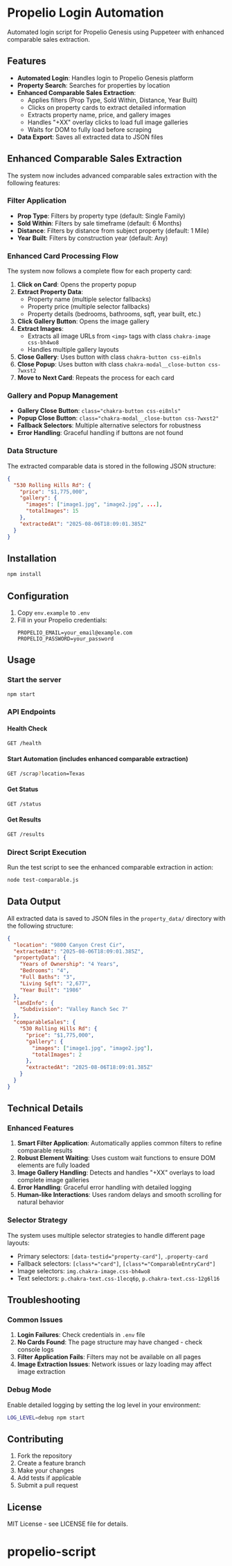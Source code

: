 # Propelio Login Automation

Automated login script for Propelio Genesis using Puppeteer with enhanced comparable sales extraction.

## Features

- **Automated Login**: Handles login to Propelio Genesis platform
- **Property Search**: Searches for properties by location
- **Enhanced Comparable Sales Extraction**:
  - Applies filters (Prop Type, Sold Within, Distance, Year Built)
  - Clicks on property cards to extract detailed information
  - Extracts property name, price, and gallery images
  - Handles "+XX" overlay clicks to load full image galleries
  - Waits for DOM to fully load before scraping
- **Data Export**: Saves all extracted data to JSON files

## Enhanced Comparable Sales Extraction

The system now includes advanced comparable sales extraction with the following features:

### Filter Application

- **Prop Type**: Filters by property type (default: Single Family)
- **Sold Within**: Filters by sale timeframe (default: 6 Months)
- **Distance**: Filters by distance from subject property (default: 1 Mile)
- **Year Built**: Filters by construction year (default: Any)

### Enhanced Card Processing Flow

The system now follows a complete flow for each property card:

1. **Click on Card**: Opens the property popup
2. **Extract Property Data**:
   - Property name (multiple selector fallbacks)
   - Property price (multiple selector fallbacks)
   - Property details (bedrooms, bathrooms, sqft, year built, etc.)
3. **Click Gallery Button**: Opens the image gallery
4. **Extract Images**:
   - Extracts all image URLs from `<img>` tags with class `chakra-image css-bh4wo8`
   - Handles multiple gallery layouts
5. **Close Gallery**: Uses button with class `chakra-button css-ei8nls`
6. **Close Popup**: Uses button with class `chakra-modal__close-button css-7wxst2`
7. **Move to Next Card**: Repeats the process for each card

### Gallery and Popup Management

- **Gallery Close Button**: `class="chakra-button css-ei8nls"`
- **Popup Close Button**: `class="chakra-modal__close-button css-7wxst2"`
- **Fallback Selectors**: Multiple alternative selectors for robustness
- **Error Handling**: Graceful handling if buttons are not found

### Data Structure

The extracted comparable data is stored in the following JSON structure:

```json
{
  "530 Rolling Hills Rd": {
    "price": "$1,775,000",
    "gallery": {
      "images": ["image1.jpg", "image2.jpg", ...],
      "totalImages": 15
    },
    "extractedAt": "2025-08-06T18:09:01.385Z"
  }
}
```

## Installation

```bash
npm install
```

## Configuration

1. Copy `env.example` to `.env`
2. Fill in your Propelio credentials:
   ```
   PROPELIO_EMAIL=your_email@example.com
   PROPELIO_PASSWORD=your_password
   ```

## Usage

### Start the server

```bash
npm start
```

### API Endpoints

#### Health Check

```bash
GET /health
```

#### Start Automation (includes enhanced comparable extraction)

```bash
GET /scrap?location=Texas
```

#### Get Status

```bash
GET /status
```

#### Get Results

```bash
GET /results
```

### Direct Script Execution

Run the test script to see the enhanced comparable extraction in action:

```bash
node test-comparable.js
```

## Data Output

All extracted data is saved to JSON files in the `property_data/` directory with the following structure:

```json
{
  "location": "9800 Canyon Crest Cir",
  "extractedAt": "2025-08-06T18:09:01.385Z",
  "propertyData": {
    "Years of Ownership": "4 Years",
    "Bedrooms": "4",
    "Full Baths": "3",
    "Living Sqft": "2,677",
    "Year Built": "1986"
  },
  "landInfo": {
    "Subdivision": "Valley Ranch Sec 7"
  },
  "comparableSales": {
    "530 Rolling Hills Rd": {
      "price": "$1,775,000",
      "gallery": {
        "images": ["image1.jpg", "image2.jpg"],
        "totalImages": 2
      },
      "extractedAt": "2025-08-06T18:09:01.385Z"
    }
  }
}
```

## Technical Details

### Enhanced Features

1. **Smart Filter Application**: Automatically applies common filters to refine comparable results
2. **Robust Element Waiting**: Uses custom wait functions to ensure DOM elements are fully loaded
3. **Image Gallery Handling**: Detects and handles "+XX" overlays to load complete image galleries
4. **Error Handling**: Graceful error handling with detailed logging
5. **Human-like Interactions**: Uses random delays and smooth scrolling for natural behavior

### Selector Strategy

The system uses multiple selector strategies to handle different page layouts:

- Primary selectors: `[data-testid="property-card"]`, `.property-card`
- Fallback selectors: `[class*="card"]`, `[class*="ComparableEntryCard"]`
- Image selectors: `img.chakra-image.css-bh4wo8`
- Text selectors: `p.chakra-text.css-1lecq6p`, `p.chakra-text.css-12g6l16`

## Troubleshooting

### Common Issues

1. **Login Failures**: Check credentials in `.env` file
2. **No Cards Found**: The page structure may have changed - check console logs
3. **Filter Application Fails**: Filters may not be available on all pages
4. **Image Extraction Issues**: Network issues or lazy loading may affect image extraction

### Debug Mode

Enable detailed logging by setting the log level in your environment:

```bash
LOG_LEVEL=debug npm start
```

## Contributing

1. Fork the repository
2. Create a feature branch
3. Make your changes
4. Add tests if applicable
5. Submit a pull request

## License

MIT License - see LICENSE file for details.
# propelio-script
